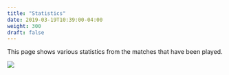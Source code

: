```yaml
---
title: "Statistics"
date: 2019-03-19T10:39:00-04:00
weight: 300
draft: false
---
```


This page shows various statistics from the matches that have been played.

<div class="withBorder">

<img src="../images/gen/Duplicate/Stats.png" />

</div>
